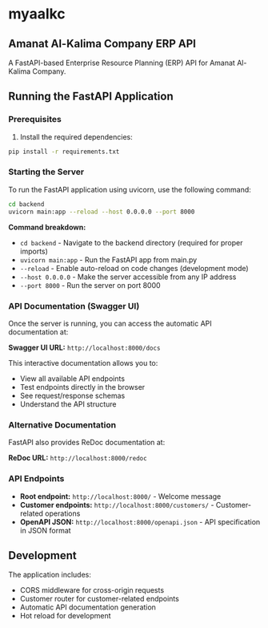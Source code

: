 # myaalkc

## Amanat Al-Kalima Company ERP API

A FastAPI-based Enterprise Resource Planning (ERP) API for Amanat Al-Kalima Company.

## Running the FastAPI Application

### Prerequisites

1. Install the required dependencies:
```bash
pip install -r requirements.txt
```

### Starting the Server

To run the FastAPI application using uvicorn, use the following command:

```bash
cd backend
uvicorn main:app --reload --host 0.0.0.0 --port 8000
```

**Command breakdown:**
- `cd backend` - Navigate to the backend directory (required for proper imports)
- `uvicorn main:app` - Run the FastAPI app from main.py
- `--reload` - Enable auto-reload on code changes (development mode)
- `--host 0.0.0.0` - Make the server accessible from any IP address
- `--port 8000` - Run the server on port 8000

### API Documentation (Swagger UI)

Once the server is running, you can access the automatic API documentation at:

**Swagger UI URL:** `http://localhost:8000/docs`

This interactive documentation allows you to:
- View all available API endpoints
- Test endpoints directly in the browser
- See request/response schemas
- Understand the API structure

### Alternative Documentation

FastAPI also provides ReDoc documentation at:

**ReDoc URL:** `http://localhost:8000/redoc`

### API Endpoints

- **Root endpoint:** `http://localhost:8000/` - Welcome message
- **Customer endpoints:** `http://localhost:8000/customers/` - Customer-related operations
- **OpenAPI JSON:** `http://localhost:8000/openapi.json` - API specification in JSON format

## Development

The application includes:
- CORS middleware for cross-origin requests
- Customer router for customer-related endpoints
- Automatic API documentation generation
- Hot reload for development